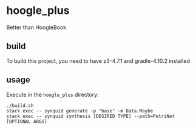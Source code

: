 # hoogle_plus
Better than HoogleBook

## build
To build this project, you need to have z3-4.7.1 and gradle-4.10.2 installed

## usage
Execute in the `hoogle_plus` directory:
```
./build.sh
stack exec -- synquid generate -p "base" -m Data.Maybe
stack exec -- synquid synthesis [DESIRED TYPE] --path=PetriNet [OPTIONAL ARGS]
```
